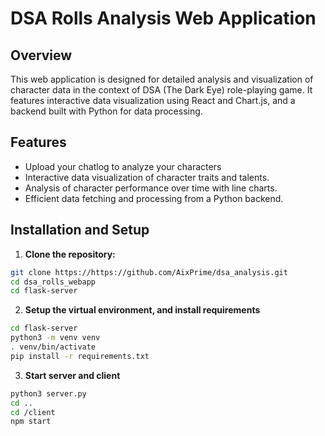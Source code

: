 # DSA Rolls Analysis Web Application

## Overview

This web application is designed for detailed analysis and visualization of character data in the context of DSA (The Dark Eye) role-playing game. It features interactive data visualization using React and Chart.js, and a backend built with Python for data processing.

## Features

- Upload your chatlog to analyze your characters
- Interactive data visualization of character traits and talents.
- Analysis of character performance over time with line charts.
- Efficient data fetching and processing from a Python backend.

## Installation and Setup

1. **Clone the repository:**

```bash
git clone https://https://github.com/AixPrime/dsa_analysis.git
cd dsa_rolls_webapp
cd flask-server
```

2. **Setup the virtual environment, and install requirements**

```bash
cd flask-server
python3 -m venv venv
. venv/bin/activate
pip install -r requirements.txt
```

3. **Start server and client**

```bash
python3 server.py
cd ..
cd /client
npm start
```

